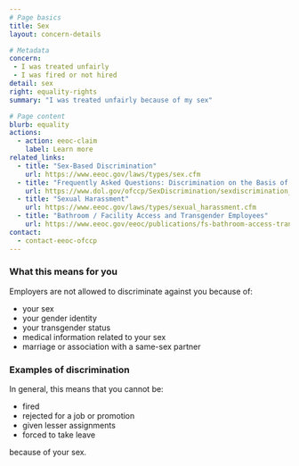 ```yaml
---
# Page basics
title: Sex
layout: concern-details

# Metadata
concern:
 - I was treated unfairly
 - I was fired or not hired
detail: sex
right: equality-rights
summary: "I was treated unfairly because of my sex"

# Page content
blurb: equality
actions:
  - action: eeoc-claim
    label: Learn more
related_links:
  - title: "Sex-Based Discrimination"
    url: https://www.eeoc.gov/laws/types/sex.cfm
  - title: "Frequently Asked Questions: Discrimination on the Basis of Sex"
    url: https://www.dol.gov/ofccp/SexDiscrimination/sexdiscrimination_faqs.htm
  - title: "Sexual Harassment"
    url: https://www.eeoc.gov/laws/types/sexual_harassment.cfm
  - title: "Bathroom / Facility Access and Transgender Employees"
    url: https://www.eeoc.gov/eeoc/publications/fs-bathroom-access-transgender.cfm
contact:
  - contact-eeoc-ofccp
---
```


### What this means for you

Employers are not allowed to discriminate against you because of:

- your sex
- your gender identity
- your transgender status
- medical information related to your sex
- marriage or association with a same-sex partner

### Examples of discrimination

In general, this means that you cannot be:

- fired
- rejected for a job or promotion
- given lesser assignments
- forced to take leave

because of your sex.
